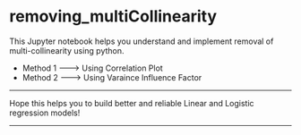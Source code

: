 # removing_multiCollinearity
 
This Jupyter notebook helps you understand and implement removal of multi-collinearity using python.

* Method 1 ---> Using Correlation Plot
* Method 2 ---> Using Varaince Influence Factor

<hr>
Hope this helps you to build better and reliable Linear and Logistic regression models!
<hr>
